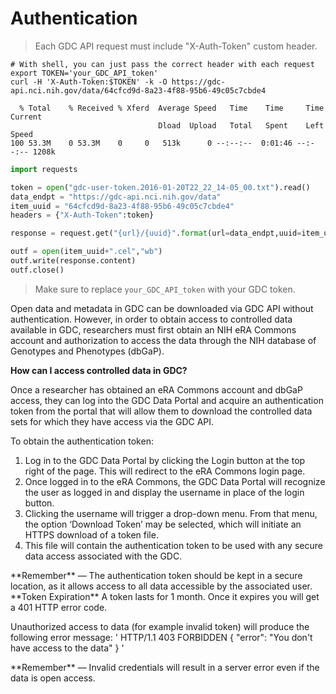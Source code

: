 # Authentication
> Each GDC API request must include "X-Auth-Token" custom header.

```shell
# With shell, you can just pass the correct header with each request
export TOKEN='your_GDC_API_token'
curl -H 'X-Auth-Token:$TOKEN' -k -O https://gdc-api.nci.nih.gov/data/64cfcd9d-8a23-4f88-95b6-49c05c7cbde4

  % Total    % Received % Xferd  Average Speed   Time    Time     Time  Current
                                 Dload  Upload   Total   Spent    Left  Speed
100 53.3M    0 53.3M    0     0   513k      0 --:--:--  0:01:46 --:--:-- 1208k
```
```python
import requests

token = open("gdc-user-token.2016-01-20T22_22_14-05_00.txt").read()
data_endpt = "https://gdc-api.nci.nih.gov/data"
item_uuid = "64cfcd9d-8a23-4f88-95b6-49c05c7cbde4"
headers = {"X-Auth-Token":token}

response = request.get("{url}/{uuid}".format(url=data_endpt,uuid=item_uuid),headers=headers)

outf = open(item_uuid+".cel","wb")
outf.write(response.content)
outf.close()
```
> Make sure to replace `your_GDC_API_token` with your GDC token.

Open data and metadata in GDC can be downloaded via GDC API without authentication. However, in order to obtain access to controlled data available in GDC, researchers must first obtain an NIH eRA Commons account and authorization to access the data through the NIH database of Genotypes and Phenotypes (dbGaP). 

**How can I access controlled data in GDC?**

Once a researcher has obtained an eRA Commons account and dbGaP access, they can log into the GDC Data Portal and acquire an authentication token from the portal that will allow them to download the controlled data sets for which they have access via the GDC API.

To obtain the authentication token:

1. Log in to the GDC Data Portal by clicking the Login button at the top right of the page. This will redirect to the eRA Commons login page. 
2. Once logged in to the eRA Commons, the GDC Data Portal will recognize the user as logged in and display the username in place of the login button. 
3. Clicking the username will trigger a drop-down menu. From that menu, the option ‘Download Token’ may be selected, which will initiate an HTTPS download of a token file. 
4. This file will contain the authentication token to be used with any secure data access associated with the GDC.

<aside class="warning">
**Remember** —   The authentication token should be kept in a secure location, as it allows access to all data accessible by the associated user.
</aside>
**Token Expiration**
A token lasts for 1 month. Once it expires you will get a 401 HTTP error code.

Unauthorized access to data (for example invalid token) will produce the following error message:
' 
HTTP/1.1 403 FORBIDDEN
    {
      "error": "You don't have access to the data"
    }
'
<aside class="info">
**Remember** —   Invalid credentials will result in a server error even if the data is open access.
</aside>
